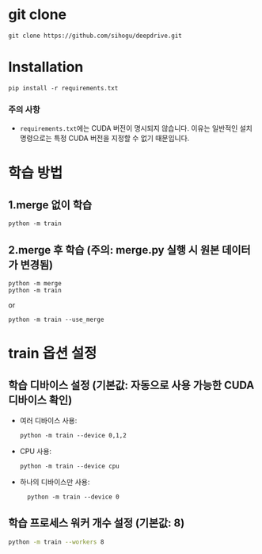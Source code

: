 # git clone
    git clone https://github.com/sihogu/deepdrive.git

# Installation
    pip install -r requirements.txt

### 주의 사항
- `requirements.txt`에는 CUDA 버전이 명시되지 않습니다. 이유는 일반적인 설치 명령으로는 특정 CUDA 버전을 지정할 수 없기 때문입니다.

# 학습 방법
## 1.merge 없이 학습 
    python -m train

## 2.merge 후 학습 (주의: merge.py 실행 시 원본 데이터가 변경됨)
    python -m merge
    python -m train

or

    python -m train --use_merge

# train 옵션 설정
## 학습 디바이스 설정 (기본값: 자동으로 사용 가능한 CUDA 디바이스 확인)



- 여러 디바이스 사용:

      python -m train --device 0,1,2

- CPU 사용:
  
      python -m train --device cpu
- 하나의 디바이스만 사용:

        python -m train --device 0

## 학습 프로세스 워커 개수 설정 (기본값: 8)

```bash
python -m train --workers 8
